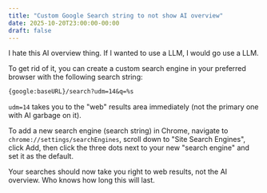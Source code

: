 ```yaml
---
title: "Custom Google Search string to not show AI overview"
date: 2025-10-20T23:00:00-00:00
draft: false
---
```


I hate this AI overview thing. If I wanted to use a LLM, I would go use a LLM.

To get rid of it, you can create a custom search engine in your preferred browser with the following search string:

```txt
{google:baseURL}/search?udm=14&q=%s
```

`udm=14` takes you to the "web" results area immediately (not the primary one with AI garbage on it).

To add a new search engine (search string) in Chrome, navigate to `chrome://settings/searchEngines`, scroll down to "Site Search Engines", click Add, then click the three dots next to your new "search engine" and set it as the default.

Your searches should now take you right to web results, not the AI overview. Who knows how long this will last.
